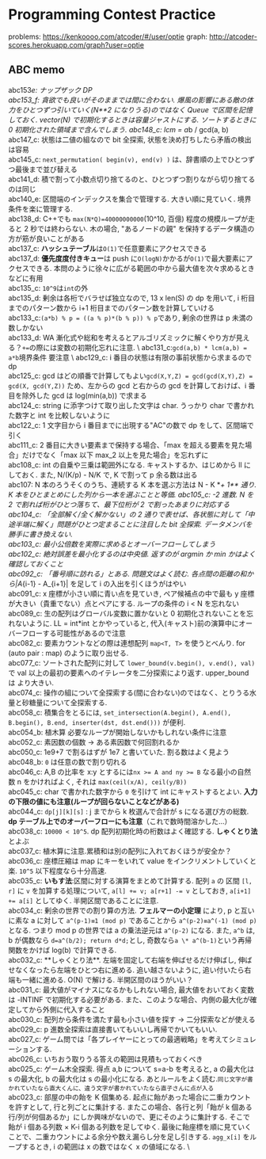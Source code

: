 # Programming Contest Practice

problems: https://kenkoooo.com/atcoder/#/user/optie
graph: http://atcoder-scores.herokuapp.com/graph?user=optie

## ABC memo

abc153*e: ナップザック DP \
abc153_f: 貪欲でも良いがそのままでは間に合わない. 爆風の影響にある敵の体力をひとつずつ引いていく(N\*\*2 になりうる)のではなく Queue で区間を記憶しておく. vector(N) で初期化するときは容量ジャストにする. ソートするときに 0 初期化された領域まで含んでしまう.
abc148_c: lcm = a*b / gcd(a, b) \
abc147_c: 状態は二値の組なので bit 全探索, 状態を決め打ちしたら矛盾の検出は容易\
abc145_c: `next_permutation( begin(v), end(v) )` は、辞書順の上でひとつずつ最後まで並び替える \
abc141_d: 積で割って小数点切り捨てるのと、ひとつずつ割りながら切り捨てるのは同じ \
abc140_e: 区間端のインデックスを集合で管理する. 大きい順に見ていく. 境界条件を楽に管理する. \
abc138_d: C++でも `max(N*Q)=40000000000`(10^10, 百億) 程度の規模ループが走ると 2 秒では終わらない. 木の場合, "あるノードの親" を保持するデータ構造の方が筋が良いことがある \
abc137_c: **ハッシュテーブル**は`O(1)`で任意要素にアクセスできる \
abc137_d: **優先度度付きキュー**は push に`O(logN)`かかるが`O(1)`で最大要素にアクセスできる. 本問のように徐々に広がる範囲の中から最大値を次々求めるときなどに有用 \
abc135_c: `10^9`は`int`の外 \
abc135_d: 剰余は各桁でバラせば独立なので, 13 x len(S) の dp を用いて, i 桁目までのパターン数から i+1 桁目までのパターン数を計算していける \
abc133_c:`(a*b) % p = ((a % p)*(b % p)) % p`であり, 剰余の世界は p 未満の数しかない\
abc133_d: WA 漸化式や総和を考えるとアルゴリズミックに解くやり方が見える？`+=`の際には変数の初期化忘れに注意.
\ abc131_c:`gcd(a,b) * lcm(a,b) = a*b`境界条件 要注意 \ abc129_c: i 番目の状態は有限の事前状態から求まるので dp \
abc125_c: gcd はどの順番で計算してもよい`gcd(X,Y,Z) = gcd(gcd(X,Y),Z) = gcd(X, gcd(Y,Z))` ため、左からの gcd と右からの gcd を計算しておけば、i 番目を除外した gcd は log(min(a,b)) で求まる \
abc124_c: string に添字つけて取り出した文字は char. うっかり char で書かれた数字と int を比較しないように \
abc122_c: 1 文字目から i 番目までに出現する"AC"の数で dp をして、区間端で引く \
abc111_c: 2 番目に大きい要素まで保持する場合、「max を超える要素を見た場合」だけでなく「max 以下 max_2 以上を見た場合」を忘れずに \
abc108_c: int の自乗や三乗は範囲外になる. キャストするか、はじめから ll にしておく. また, N/(K/p) - N/K で, K で割って p 余る数は出る \
abc107: N 本のろうそくのうち、連続する K 本を選ぶ方法は N - K **+ 1\*\* 通り. K 本をひとまとめにした列から一本を選ぶことと等価.
abc105_c: -2 進数. N を 2 で割れば桁がひとつ落ちて、最下位桁が 2 で割ったあまりに対応する \
abc104_c: 「全部解く/全く解かない」の 2 通りで表せば、各状態に対して「中途半端に解く」問題がひとつ定まることに注目した bit 全探索. データメンバを勝手に書き換えない.\
abc103_c: 最小公倍数を実際に求めるとオーバーフローしてしまう \
abc102_c: 絶対誤差を最小化するのは中央値. 返すのが argmin か min かはよく確認しておくこと \
abc092_c: 「番号順に訪れる」とある. 問題文はよく読む. 各点間の距離の和から|A*{i-1} - A\_{i+1}| を足して i の入出を引くほうがはやい\
abc091_c: x 座標が小さい順に青い点を見ていき, ペア候補点の中で最も y 座標が大きい（貴重でない）点とペアにする. ループの条件の i < N を忘れない \
abc089_c: 生の配列はグローバル変数に置かないと 0 初期化されないことを忘れないように. LL = int*int とかやっていると, 代入(キャスト)前の演算中にオーバーフローする可能性があるので注意 \
abc082_c: 要素カウントなどの際は連想配列 `map<T, T>` を使うとべんり. for (auto pair : map) のように取り出せる. \
abc077_c: ソートされた配列に対して `lower_bound(v.begin(), v.end(), val)` で val 以上の最初の要素へのイテレータを二分探索により返す. upper_bound は より大きい. \
abc074_c: 操作の組について全探索する(間に合わない)のではなく、とりうる水量と砂糖量について全探索する. \
abc058_c: 積集合をとるには, `set_intersection(A.begin(), A.end(), B.begin(), B.end, inserter(dst, dst.end()))` が便利. \
abc054_b: 植木算 必要なループが開始しないかもしれない条件に注意 \
abc052_c: 素因数の個数 → ある素因数で何回割れるか \
abc050_c: 1e9+7 で割るはずが 1e7 と書いていた. 割る数はよく見よう \
abc048_b: `0` は任意の数で割り切れる \
abc046_c: A,B の比率を x:y とするには`nx >= A and ny >= B` なる最小の自然数 n をかければよく, それは `max(ceil(x/A), ceil(y/B))` \
abc045_c: char で書かれた数字から `0` を引けて int にキャストするとよい. **入力の下限の値にも注意(ループが回らないことなどがある)** \
abc044_c: `dp[j][k][s]` : j までから k 枚選んで合計が s になる選び方の総数. **dp テーブル上でのオーバーフローにも注意**（これで数時間溶かした…） \
abc038_c: `10000 < 10^5`. dp 配列初期化時の桁数はよく確認する. **しゃくとり法**とよぶ \
abc037_c: 植木算に注意.累積和は別の配列に入れておくほうが安全か？ \
abc036_c: 座標圧縮は map にキーをいれて value をインクリメントしていくと楽. `10^5` 以下程度なら十分高速. \
abc035_c: **いもす法**:区間に対する演算をまとめて計算する. 配列 `a` の 区間 `[l, r]` に `v` を加算する処理について, `a[l] += v; a[r+1] -= v` としておき, `a[i+1] += a[i]` としてゆく. 半開区間であることに注意. \
abc034_c: 剰余の世界での割り算の方法. **フェルマーの小定理** により, p と互いに素な a に対して `a^(p-1)≡1 (mod p)` であることから `a^(p-2)≡a^(-1) (mod p)` となる. つまり mod p の世界では a の乗法逆元は `a^(p-2)` になる. また, `a^b` は, b が偶数なら `d=a^(b/2); return d*d;`とし, 奇数なら`a \* a^(b-1)`という再帰関数をかけば log(b) で計算できる. \
abc032_c: **しゃくとり法\*\*. 左端を固定して右端を伸ばせるだけ伸ばし, 伸ばせなくなったら左端をひとつ右に進める. 追い越さないように, 追い付いたら右端も一緒に進める. O(N) で解ける. 半開区間のほうがいい？ \
abc031_c: 最大値がマイナスになるかもしれない場合, 最大値をおいておく変数は -INTINF で初期化する必要がある. また、このような場合、内側の最大化が確定してから外側に代入すること \
abc030_c: 配列から条件を満たす最も小さい値を探す → 二分探索などが使える \
abc029_c: p 進数全探索は直接書いてもいいし再帰でかいてもいい. \
abc027_c: ゲーム問では「各プレイヤーにとっての最適戦略」を考えてシミュレーションする.\
abc026_c: いちおう取りうる答えの範囲は見積もっておくべき\
abc025_c: ゲーム木全探索. 得点 a,b について s=a-b を考えると, a の最大化は s の最大化, b の最大化は s の最小化になる. あとルールをよく読む.`同じ文字が書かれていたなら直大くんに、違う文字が書かれていたなら直子さんに点が入る`\
abc023_c: 部屋の中の飴を K 個集める. 起点に飴があった場合に二重カウントを許すとして, 行と列ごとに集計する. またこの場合、各行と列「飴が k 個ある行/列が何個あるか」にしか興味がないので、更にそのように集計する. そこで 飴が i 個ある列数 × K-i 個ある列数を足してゆく. 最後に飴座標を順に見ていくことで、二重カウントによる余分や数え漏らし分を足し引きする. `agg_x[i]` をループするとき, i の範囲は x の数ではなく x の値域になる. \
